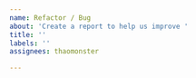 ```yaml
---
name: Refactor / Bug
about: 'Create a report to help us improve '
title: ''
labels: ''
assignees: thaomonster

---
```



